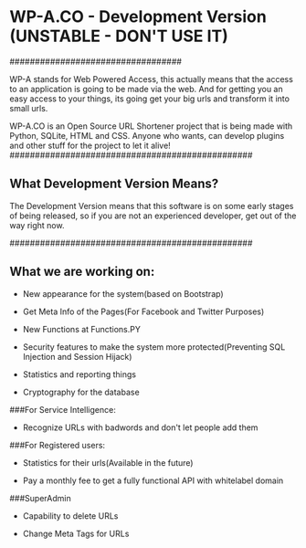 # WP-A.CO - Development Version (UNSTABLE - DON'T USE IT)
##################################

WP-A stands for Web Powered Access, this actually means that the access to an application is going to be made via the web. And for getting you an easy access to your things, its going get your big urls and transform it into small urls.

WP-A.CO is an Open Source URL Shortener project that is being made with Python, SQLite, HTML and CSS.
Anyone who wants, can develop plugins and other stuff for the project to let it alive!
################################################
## What Development Version Means?

The Development Version means that this software is on some early stages of being released, so if you are not an experienced developer, get out of the way right now.


################################################
## What we are working on:

- New appearance for the system(based on Bootstrap)

- Get Meta Info of the Pages(For Facebook and Twitter Purposes)

- New Functions at Functions.PY

- Security features to make the system more protected(Preventing SQL Injection and Session Hijack)

- Statistics and reporting things

- Cryptography for the database

###For Service Intelligence:

- Recognize URLs with badwords and don't let people add them

###For Registered users:

- Statistics for their urls(Available in the future)

- Pay a monthly fee to get a fully functional API with whitelabel domain

###SuperAdmin

- Capability to delete URLs

- Change Meta Tags for URLs
